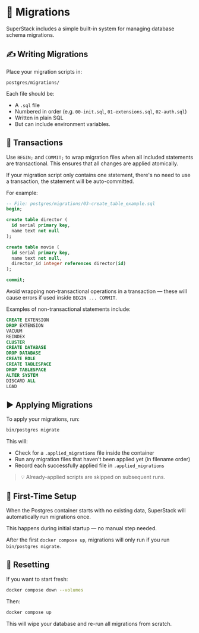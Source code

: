 # 📜 Migrations

SuperStack includes a simple built-in system for managing database schema
migrations.

## ✍️ Writing Migrations

Place your migration scripts in:

```
postgres/migrations/
```

Each file should be:

- A `.sql` file
- Numbered in order (e.g. `00-init.sql`, `01-extensions.sql`, `02-auth.sql`)
- Written in plain SQL
- But can include environment variables.

## 🔁 Transactions

Use `BEGIN;` and `COMMIT;` to wrap migration files when all included
statements are transactional. This ensures that all changes are applied
atomically.

If your migration script only contains one statement, there's no need to
use a transaction, the statement will be auto-committed.

For example:

```sql
-- File: postgres/migrations/03-create_table_example.sql
begin;

create table director (
  id serial primary key,
  name text not null
);

create table movie (
  id serial primary key,
  name text not null,
  director_id integer references director(id)
);

commit;
```

Avoid wrapping non-transactional operations in a transaction — these will
cause errors if used inside `BEGIN ... COMMIT`.

Examples of non-transactional statements include:

```sql
CREATE EXTENSION
DROP EXTENSION
VACUUM
REINDEX
CLUSTER
CREATE DATABASE
DROP DATABASE
CREATE ROLE
CREATE TABLESPACE
DROP TABLESPACE
ALTER SYSTEM
DISCARD ALL
LOAD
```

## ▶️ Applying Migrations

To apply your migrations, run:

```sh
bin/postgres migrate
```

This will:

- Check for a `.applied_migrations` file inside the container
- Run any migration files that haven’t been applied yet (in filename order)
- Record each successfully applied file in `.applied_migrations`

> 💡 Already-applied scripts are skipped on subsequent runs.

## 🧪 First-Time Setup

When the Postgres container starts with no existing data, SuperStack will
automatically run migrations once.

This happens during initial startup — no manual step needed.

After the first `docker compose up`, migrations will only run if you run
`bin/postgres migrate`.

## 🔄 Resetting

If you want to start fresh:

```sh
docker compose down --volumes
```

Then:

```sh
docker compose up
```

This will wipe your database and re-run all migrations from scratch.
